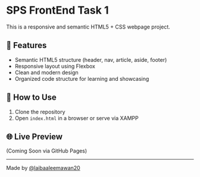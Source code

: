 # SPS FrontEnd Task 1

This is a responsive and semantic HTML5 + CSS webpage project.

## 📄 Features
- Semantic HTML5 structure (header, nav, article, aside, footer)
- Responsive layout using Flexbox
- Clean and modern design
- Organized code structure for learning and showcasing

## 🚀 How to Use
1. Clone the repository
2. Open `index.html` in a browser or serve via XAMPP

## 🌐 Live Preview
(Coming Soon via GitHub Pages)

---

Made by [@laibaaleemawan20](https://github.com/laibaaleemawan20)

